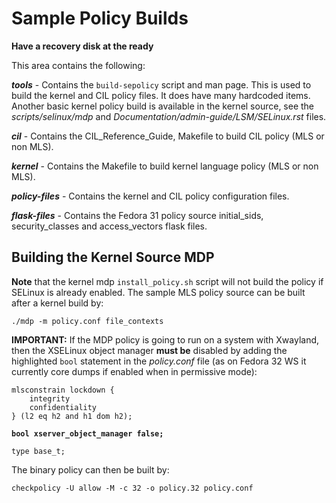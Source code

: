 # Sample Policy Builds

**Have a recovery disk at the ready**

This area contains the following:

***tools*** - Contains the `build-sepolicy` script and man page. This is used
to build the kernel and CIL policy files. It does have many hardcoded items.
Another basic kernel policy build is available in the kernel source, see the
*scripts/selinux/mdp* and *Documentation/admin-guide/LSM/SELinux.rst* files.

***cil*** - Contains the CIL_Reference_Guide, Makefile to build CIL policy
(MLS or non MLS).

***kernel*** - Contains the Makefile to build kernel language policy
(MLS or non MLS).

***policy-files*** - Contains the kernel and CIL policy configuration files.

***flask-files*** - Contains the Fedora 31 policy source initial_sids,
security_classes and access_vectors flask files.

## Building the Kernel Source MDP

**Note** that the kernel mdp `install_policy.sh` script will not build
the policy if SELinux is already enabled. The sample MLS policy source
can be built after a kernel build by:

	./mdp -m policy.conf file_contexts

**IMPORTANT:** If the MDP policy is going to run on a system with
Xwayland, then the XSELinux object manager **must be** disabled
by adding the highlighted `bool` statement in the *policy.conf*
file (as on Fedora 32 WS it currently core dumps if enabled
when in permissive mode):

```
mlsconstrain lockdown {
	integrity
	confidentiality
} (l2 eq h2 and h1 dom h2);
```
**`bool xserver_object_manager false;`**
```
type base_t;
```

The binary policy can then be built by:

	checkpolicy -U allow -M -c 32 -o policy.32 policy.conf
